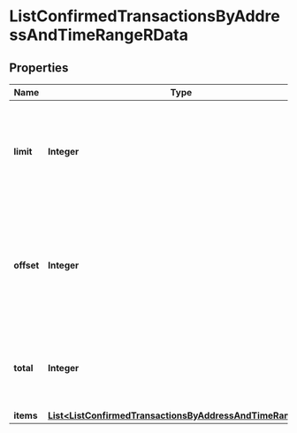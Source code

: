 

# ListConfirmedTransactionsByAddressAndTimeRangeRData


## Properties

| Name | Type | Description | Notes |
|------------ | ------------- | ------------- | -------------|
|**limit** | **Integer** | Defines how many items should be returned in the response per page basis. |  |
|**offset** | **Integer** | The starting index of the response items, i.e. where the response should start listing the returned items. |  |
|**total** | **Integer** | Defines the total number of items returned in the response. |  |
|**items** | [**List&lt;ListConfirmedTransactionsByAddressAndTimeRangeRI&gt;**](ListConfirmedTransactionsByAddressAndTimeRangeRI.md) |  |  |



